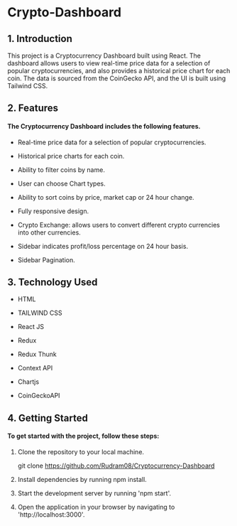 # Crypto-Dashboard

<!-- ![AB Project - Crypto](https://github.com/Rudram08/Cryptocurrency-Dashboard/assets/139102569/f909c3f3-059f-4bd5-877a-d31ede2c447d) -->

## 1. Introduction

This project is a Cryptocurrency Dashboard built using React. The dashboard allows users to view real-time price data for a selection of popular cryptocurrencies, and also provides a historical price chart for each coin. The data is sourced from the CoinGecko API, and the UI is built using Tailwind CSS.

## 2. Features

#### The Cryptocurrency Dashboard includes the following features.

- Real-time price data for a selection of popular cryptocurrencies.

- Historical price charts for each coin.

- Ability to filter coins by name.

- User can choose Chart types.

- Ability to sort coins by price, market cap or 24 hour change.

- Fully responsive design.

- Crypto Exchange: allows users to convert different crypto currencies into other currencies.

- Sidebar indicates profit/loss percentage on 24 hour basis.

- Sidebar Pagination.

## 3. Technology Used

- HTML

- TAILWIND CSS

- React JS

- Redux

- Redux Thunk

- Context API

- Chartjs

- CoinGeckoAPI

## 4. Getting Started

#### To get started with the project, follow these steps:

1. Clone the repository to your local machine.

   git clone https://github.com/Rudram08/Cryptocurrency-Dashboard

2. Install dependencies by running npm install.

3. Start the development server by running 'npm start'.

4. Open the application in your browser by navigating to 'http://localhost:3000'.
